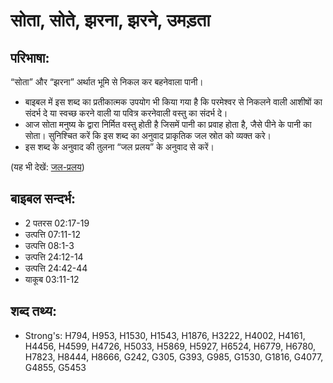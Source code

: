# सोता, सोते, झरना, झरने, उमड़ता #

## परिभाषा: ##

“सोता” और “झरना” अर्थात भूमि से निकल कर बहनेवाला पानी।

* बाइबल में इस शब्द का प्रतीकात्मक उपयोग भी किया गया है कि परमेश्वर से निकलने वाली आशीषों का संदर्भ दे या स्वच्छ करने वाली या पवित्र करनेवाली वस्तु का संदर्भ दे।
* आज सोता मनुष्य के द्वारा निर्मित वस्तु होती है जिसमें पानी का प्रवाह होता है, जैसे पीने के पानी का सोता। सुनिश्चित करें कि इस शब्द का अनुवाद प्राकृतिक जल स्रोत को व्यक्त करे।
* इस शब्द के अनुवाद की तुलना “जल प्रलय” के अनुवाद से करें।

(यह भी देखें: [जल-प्रलय](../flood.md))

## बाइबल सन्दर्भ: ##

* 2 पतरस 02:17-19
* उत्पत्ति 07:11-12
* उत्पत्ति 08:1-3
* उत्पत्ति 24:12-14
* उत्पत्ति 24:42-44
* याकूब 03:11-12

## शब्द तथ्य: ##

* Strong's: H794, H953, H1530, H1543, H1876, H3222, H4002, H4161, H4456, H4599, H4726, H5033, H5869, H5927, H6524, H6779, H6780, H7823, H8444, H8666, G242, G305, G393, G985, G1530, G1816, G4077, G4855, G5453
